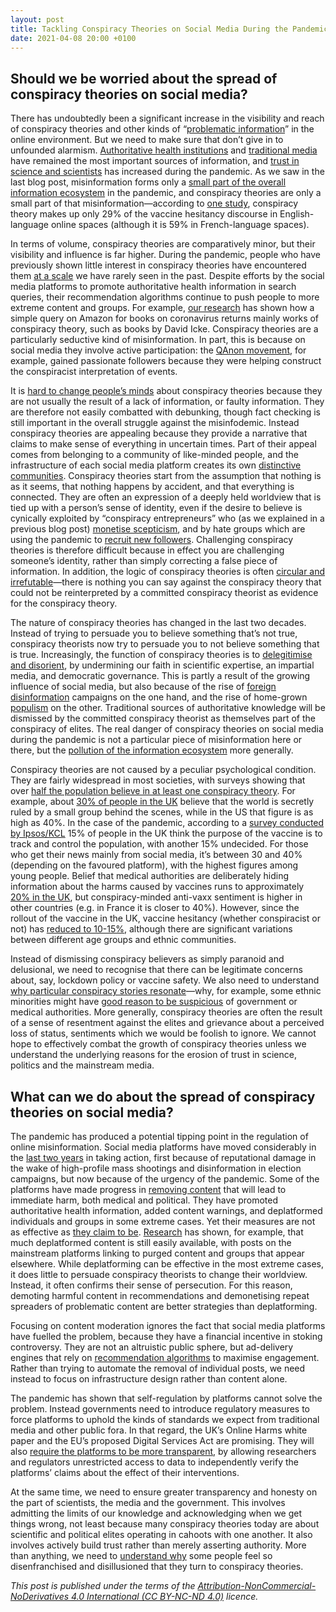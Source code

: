```yaml
---
layout: post
title: Tackling Conspiracy Theories on Social Media During the Pandemic
date: 2021-04-08 20:00 +0100
---
```


## Should we be worried about the spread of conspiracy theories on social media?

There has undoubtedly been a significant increase in the visibility and reach of conspiracy theories and other kinds of “[problematic information](https://datasociety.net/pubs/oh/DataAndSociety_LexiconofLies.pdf)” in the online environment. But we need to make sure that don’t give in to unfounded alarmism. [Authoritative health institutions](https://arxiv.org/abs/2007.09682) and [traditional media](https://yougov.co.uk/topics/politics/articles-reports/2021/02/08/global-survey-which-sources-information-do-people-) have remained the most important sources of information, and [trust in science and scientists](https://www.pewresearch.org/science/2020/09/29/science-and-scientists-held-in-high-esteem-across-global-publics/) has increased during the pandemic. As we saw in the last blog post, misinformation forms only a [small part of the overall information ecosystem](https://reutersinstitute.politics.ox.ac.uk/types-sources-and-claims-covid-19-misinformation) in the pandemic, and conspiracy theories are only a small part of that misinformation—according to [one study](https://firstdraftnews.org/wp-content/uploads/2020/11/FirstDraft_Underthesurface_Fullreport_Final.pdf?x79527), conspiracy theory makes up only 29% of the vaccine hesitancy discourse in English-language online spaces (although it is 59% in French-language spaces).

In terms of volume, conspiracy theories are comparatively minor, but their visibility and influence is far higher. During the pandemic, people who have previously shown little interest in conspiracy theories have encountered them [at a scale](https://www.theguardian.com/world/2021/feb/22/covid-pandemic-leaves-europeans-more-likely-to-believe-conspiracy-theories-study) we have rarely seen in the past. Despite efforts by the social media platforms to promote authoritative health information in search queries, their recommendation algorithms continue to push people to more extreme content and groups. For example, [our research](https://www.buzzfeednews.com/article/craigsilverman/amazon-covid-conspiracy-books) has shown how a simple query on Amazon for books on coronavirus returns mainly works of conspiracy theory, such as books by David Icke. Conspiracy theories are a particularly seductive kind of misinformation. In part, this is because on social media they involve active participation: the [QAnon movement](https://theconversation.com/qanon-and-the-storm-of-the-u-s-capitol-the-offline-effect-of-online-conspiracy-theories-152815), for example, gained passionate followers because they were helping construct the conspiracist interpretation of events.

It is [hard to change people’s minds](https://ec.europa.eu/info/live-work-travel-eu/coronavirus-response/fighting-disinformation/identifying-conspiracy-theories_en#how-to-talk-to-somebody-who-firmly-believes-in-conspiracy-theories) about conspiracy theories because they are not usually the result of a lack of information, or faulty information. They are therefore not easily combatted with debunking, though fact checking is still important in the overall struggle against the misinfodemic. Instead conspiracy theories are appealing because they provide a narrative that claims to make sense of everything in uncertain times. Part of their appeal comes from belonging to a community of like-minded people, and the infrastructure of each social media platform creates its own [distinctive communities](https://www.transcript-verlag.de/chunk_detail_seite.php?doi=10.14361%2F9783839446706-003). Conspiracy theories start from the assumption that nothing is as it seems, that nothing happens by accident, and that everything is connected. They are often an expression of a deeply held worldview that is tied up with a person’s sense of identity, even if the desire to believe is cynically exploited by “conspiracy entrepreneurs” who (as we explained in a previous blog post) [monetise scepticism](http://infodemic.eu/2021/02/17/monetisation.html), and by hate groups which are using the pandemic to [recruit new followers](https://www.isdglobal.org/wp-content/uploads/2020/03/COVID-19-Briefing-Institute-for-Strategic-Dialogue-27th-March-2020.pdf). Challenging conspiracy theories is therefore difficult because in effect you are challenging someone’s identity, rather than simply correcting a false piece of information. In addition, the logic of conspiracy theories is often [circular and irrefutable](https://hackmd.io/@scibehC19vax/home)—there is nothing you can say against the conspiracy theory that could not be reinterpreted by a committed conspiracy theorist as evidence for the conspiracy theory.

The nature of conspiracy theories has changed in the last two decades. Instead of trying to persuade you to believe something that’s not true, conspiracy theorists now try to persuade you to not believe something that is true. Increasingly, the function of conspiracy theories is to [delegitimise and disorient](https://press.princeton.edu/books/hardcover/9780691188836/a-lot-of-people-are-saying), by undermining our faith in scientific expertise, an impartial media, and democratic governance. This is partly a result of the growing influence of social media, but also because of the rise of [foreign disinformation](https://www.atlanticcouncil.org/wp-content/uploads/2021/02/Weaponized-How-rumors-about-COVID-19s-origins-led-to-a-narrative-arms-race.pdf) campaigns on the one hand, and the rise of home-grown [populism](https://www.palgrave.com/gp/book/9783319903583) on the other. Traditional sources of authoritative knowledge will be dismissed by the committed conspiracy theorist as themselves part of the conspiracy of elites. The real danger of conspiracy theories on social media during the pandemic is not a particular piece of misinformation here or there, but the [pollution of the information ecosystem](https://mitpress.mit.edu/books/you-are-here) more generally.

Conspiracy theories are not caused by a peculiar psychological condition. They are fairly widespread in most societies, with surveys showing that over [half the population believe in at least one conspiracy theory](https://www.google.com/url?sa=t&rct=j&q=&esrc=s&source=web&cd=&cad=rja&uact=8&ved=2ahUKEwj4wY_NssHvAhXODuwKHeigB8QQFjACegQIAxAD&url=https%3A%2F%2Fonlinelibrary.wiley.com%2Fdoi%2Fpdf%2F10.1111%2Fpops.12568&usg=AOvVaw1n33u-dQcb-guPDSYFX-u_). For example, about [30% of people in the UK](https://yougov.co.uk/topics/international/articles-reports/2021/01/18/global-where-believe-conspiracy-theories-true) believe that the world is secretly ruled by a small group behind the scenes, while in the US that figure is as high as 40%. In the case of the pandemic, according to a [survey conducted by Ipsos/KCL](https://www.kcl.ac.uk/news/belief-in-covid-conspiracies-linked-with-vaccine-hesitancy) 15% of people in the UK think the purpose of the vaccine is to track and control the population, with another 15% undecided. For those who get their news mainly from social media, it’s between 30 and 40% (depending on the favoured platform), with the highest figures among young people. Belief that medical authorities are deliberately hiding information about the harms caused by vaccines runs to approximately [20% in the UK](https://yougov.co.uk/topics/international/articles-reports/2021/01/18/global-where-believe-conspiracy-theories-true), but conspiracy-minded anti-vaxx sentiment is higher in other countries (e.g. in France it is closer to 40%). However, since the rollout of the vaccine in the UK, vaccine hesitancy (whether conspiracist or not) has [reduced to 10-15%](https://www.ons.gov.uk/peoplepopulationandcommunity/healthandsocialcare/healthandwellbeing/bulletins/coronavirusandvaccinehesitancygreatbritain/13januaryto7february2021), although there are significant variations between different age groups and ethnic communities.

Instead of dismissing conspiracy believers as simply paranoid and delusional, we need to recognise that there can be legitimate concerns about, say, lockdown policy or vaccine safety. We also need to understand [why particular conspiracy stories resonate](https://www.google.com/url?sa=t&rct=j&q=&esrc=s&source=web&cd=&cad=rja&uact=8&ved=2ahUKEwityey7psHvAhUDGewKHRSZAL4QFjAEegQIBRAD&url=https%3A%2F%2Fwww.hopenothate.org.uk%2Fwp-content%2Fuploads%2F2020%2F04%2Fconspiracy-report-2020-04-v1-copy.pdf&usg=AOvVaw2_W0Ub4SZ6HDRwz3aIMtF5)—why, for example, some ethnic minorities might have [good reason to be suspicious](https://www.bmj.com/content/372/bmj.n513) of government or medical authorities. More generally, conspiracy theories are often the result of a sense of resentment against the elites and grievance about a perceived loss of status, sentiments which we would be foolish to ignore. We cannot hope to effectively combat the growth of conspiracy theories unless we understand the underlying reasons for the erosion of trust in science, politics and the mainstream media.

## What can we do about the spread of conspiracy theories on social media?

The pandemic has produced a potential tipping point in the regulation of online misinformation. Social media platforms have moved considerably in the [last two years](http://arxiv.org/abs/2003.03318) in taking action, first because of reputational damage in the wake of high-profile mass shootings and disinformation in election campaigns, but now because of the urgency of the pandemic. Some of the platforms have made progress in [removing content](https://about.fb.com/news/2020/04/covid-19-misinfo-update/#removing-more-false-claims) that will lead to immediate harm, both medical and political. They have promoted authoritative health information, added content warnings, and deplatformed individuals and groups in some extreme cases. Yet their measures are not as effective as [they claim to be](https://blog.youtube/inside-youtube/the-four-rs-of-responsibility-raise-and-reduce). [Research](https://www.politico.eu/article/covid19-coronavirus-misinformation-fake-news-vaccine/) has shown, for example, that much deplatformed content is still easily available, with posts on the mainstream platforms linking to purged content and groups that appear elsewhere. While deplatforming can be effective in the most extreme cases, it does little to persuade conspiracy theorists to change their worldview. Instead, it often confirms their sense of persecution. For this reason, demoting harmful content in recommendations and demonetising repeat spreaders of problematic content are better strategies than deplatforming.

Focusing on content moderation ignores the fact that social media platforms have fuelled the problem, because they have a financial incentive in stoking controversy. They are not an altruistic public sphere, but ad-delivery engines that rely on [recommendation algorithms](https://secure.avaaz.org/campaign/en/facebook_threat_health/) to maximise engagement. Rather than trying to automate the removal of individual posts, we need instead to focus on infrastructure design rather than content alone.

The pandemic has shown that self-regulation by platforms cannot solve the problem. Instead governments need to introduce regulatory measures to force platforms to uphold the kinds of standards we expect from traditional media and other public fora. In that regard, the UK’s Online Harms white paper and the EU’s proposed Digital Services Act are promising. They will also [require the platforms to be more transparent](https://misinforeview.hks.harvard.edu/article/tackling-misinformation-what-researchers-could-do-with-social-media-data/), by allowing researchers and regulators unrestricted access to data to independently verify the platforms’ claims about the effect of their interventions.

At the same time, we need to ensure greater transparency and honesty on the part of scientists, the media and the government. This involves admitting the limits of our knowledge and acknowledging when we get things wrong, not least because many conspiracy theories today are about scientific and political elites operating in cahoots with one another. It also involves actively build trust rather than merely asserting authority. More than anything, we need to [understand why](https://www.nature.com/articles/d41586-020-03130-6) some people feel so disenfranchised and disillusioned that they turn to conspiracy theories.

*This post is published under the terms of the [Attribution-NonCommercial-NoDerivatives 4.0 International (CC BY-NC-ND 4.0)](https://creativecommons.org/licenses/by-nc-nd/4.0/) licence.*


